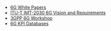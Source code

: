 - [6G White Papers](./6G%20White%20Papers.md)
- [ITU-T IMT-2030 6G Vision and Requirements](./ITU-T%20IMT-2030%206G%20Vision%20and%20Requirements.md)
- [3GPP 6G Workshop](./3GPP%206G%20Workshop.md)
- [6G KPI Databases](./6G%20KPI%20Databases.md)
